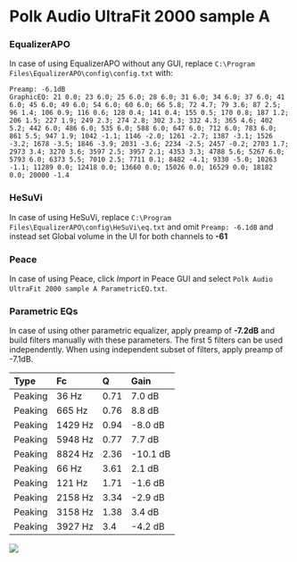 # Polk Audio UltraFit 2000 sample A

### EqualizerAPO
In case of using EqualizerAPO without any GUI, replace `C:\Program Files\EqualizerAPO\config\config.txt`
with:
```
Preamp: -6.1dB
GraphicEQ: 21 0.0; 23 6.0; 25 6.0; 28 6.0; 31 6.0; 34 6.0; 37 6.0; 41 6.0; 45 6.0; 49 6.0; 54 6.0; 60 6.0; 66 5.8; 72 4.7; 79 3.6; 87 2.5; 96 1.4; 106 0.9; 116 0.6; 128 0.4; 141 0.4; 155 0.5; 170 0.8; 187 1.2; 206 1.5; 227 1.9; 249 2.3; 274 2.8; 302 3.3; 332 4.3; 365 4.6; 402 5.2; 442 6.0; 486 6.0; 535 6.0; 588 6.0; 647 6.0; 712 6.0; 783 6.0; 861 5.5; 947 1.9; 1042 -1.1; 1146 -2.0; 1261 -2.7; 1387 -3.1; 1526 -3.2; 1678 -3.5; 1846 -3.9; 2031 -3.6; 2234 -2.5; 2457 -0.2; 2703 1.7; 2973 3.4; 3270 3.6; 3597 2.5; 3957 2.1; 4353 3.3; 4788 5.6; 5267 6.0; 5793 6.0; 6373 5.5; 7010 2.5; 7711 0.1; 8482 -4.1; 9330 -5.0; 10263 -1.1; 11289 0.0; 12418 0.0; 13660 0.0; 15026 0.0; 16529 0.0; 18182 0.0; 20000 -1.4
```

### HeSuVi
In case of using HeSuVi, replace `C:\Program Files\EqualizerAPO\config\HeSuVi\eq.txt` and omit `Preamp:
-6.1dB` and instead set Global volume in the UI for both channels to **-61**

### Peace
In case of using Peace, click *Import* in Peace GUI and select `Polk Audio UltraFit 2000 sample A ParametricEQ.txt`.

### Parametric EQs
In case of using other parametric equalizer, apply preamp of **-7.2dB** and build filters manually
with these parameters. The first 5 filters can be used independently.
When using independent subset of filters, apply preamp of -7.1dB.

| Type    | Fc      |    Q | Gain     |
|:--------|:--------|:-----|:---------|
| Peaking | 36 Hz   | 0.71 | 7.0 dB   |
| Peaking | 665 Hz  | 0.76 | 8.8 dB   |
| Peaking | 1429 Hz | 0.94 | -8.0 dB  |
| Peaking | 5948 Hz | 0.77 | 7.7 dB   |
| Peaking | 8824 Hz | 2.36 | -10.1 dB |
| Peaking | 66 Hz   | 3.61 | 2.1 dB   |
| Peaking | 121 Hz  | 1.71 | -1.6 dB  |
| Peaking | 2158 Hz | 3.34 | -2.9 dB  |
| Peaking | 3158 Hz | 1.38 | 3.4 dB   |
| Peaking | 3927 Hz | 3.4  | -4.2 dB  |

![](https://raw.githubusercontent.com/jaakkopasanen/AutoEq/master/results/innerfidelity/sbaf-serious/Polk%20Audio%20UltraFit%202000%20sample%20A/Polk%20Audio%20UltraFit%202000%20sample%20A.png)